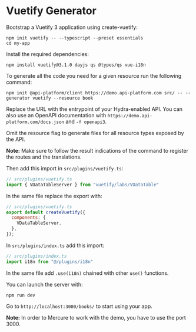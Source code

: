 # Vuetify Generator

Bootstrap a Vuetify 3 application using create-vuetify:

```console
npm init vuetify -- --typescript --preset essentials
cd my-app
```

Install the required dependencies:

```console
npm install vuetify@3.1.0 dayjs qs @types/qs vue-i18n
```

To generate all the code you need for a given resource run the following command:

```console
npm init @api-platform/client https://demo.api-platform.com src/ -- --generator vuetify --resource book
```

Replace the URL with the entrypoint of your Hydra-enabled API.
You can also use an OpenAPI documentation with `https://demo.api-platform.com/docs.json` and `-f openapi3`.

Omit the resource flag to generate files for all resource types exposed by the API.

**Note:** Make sure to follow the result indications of the command to register the routes and the translations.

Then add this import in `src/plugins/vuetify.ts`:

```javascript
// src/plugins/vuetify.ts
import { VDataTableServer } from "vuetify/labs/VDataTable"
``` 

In the same file replace the export with:

```javascript
// src/plugins/vuetify.ts
export default createVuetify({
  components: {
    VDataTableServer,
  },
});
```

In `src/plugins/index.ts` add this import:

```javascript
// src/plugins/index.ts
import i18n from "@/plugins/i18n"
```

In the same file add `.use(i18n)` chained with other `use()` functions. 

You can launch the server with:

```console
npm run dev
```

Go to `http://localhost:3000/books/` to start using your app.

**Note:** In order to Mercure to work with the demo, you have to use the port 3000.
